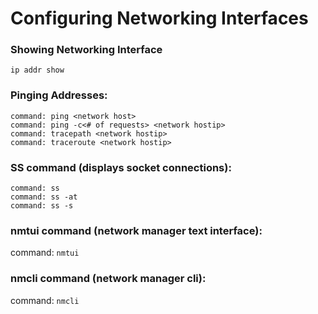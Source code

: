 # Configuring Networking Interfaces

### Showing Networking Interface
```ip addr show```

### Pinging Addresses: 
```
command: ping <network host>
command: ping -c<# of requests> <network hostip>
command: tracepath <network hostip>
command: traceroute <network hostip>
```


### SS command (displays socket connections): 
```
command: ss
command: ss -at
command: ss -s
```

### nmtui command (network manager text interface): 
command: ```nmtui```

### nmcli command (network manager cli):
command: ```nmcli```

